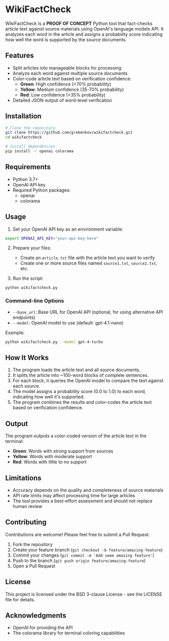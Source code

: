 # WikiFactCheck

WikiFactCheck is a **PROOF OF CONCEPT** Python tool that fact-checks article text against source materials using OpenAI's language models API. It analyzes each word in the article and assigns a probability score indicating how well the word is supported by the source documents.

## Features

- Split articles into manageable blocks for processing
- Analyze each word against multiple source documents
- Color-code article text based on verification confidence:
  - **Green**: High confidence (>70% probability)
  - **Yellow**: Medium confidence (35-70% probability)
  - **Red**: Low confidence (<35% probability)
- Detailed JSON output of word-level verification

## Installation

```bash
# Clone the repository
git clone https://github.com/grebenkov/wikifactcheck.git
cd wikifactcheck

# Install dependencies
pip install -r openai colorama
```

## Requirements

- Python 3.7+
- OpenAI API key
- Required Python packages:
  - openai
  - colorama

## Usage

1. Set your OpenAI API key as an environment variable:

```bash
export OPENAI_API_KEY="your-api-key-here"
```

2. Prepare your files:
   - Create an `article.txt` file with the article text you want to verify
   - Create one or more source files named `source1.txt`, `source2.txt`, etc.

3. Run the script:

```bash
python wikifactcheck.py
```

### Command-line Options

- `--base_url`: Base URL for OpenAI API (optional, for using alternative API endpoints)
- `--model`: OpenAI model to use (default: gpt-4.1-nano)

Example:
```bash
python wikifactcheck.py --model gpt-4-turbo
```

## How It Works

1. The program loads the article text and all source documents.
2. It splits the article into ~100-word blocks of complete sentences.
3. For each block, it queries the OpenAI model to compare the text against each source.
4. The model assigns a probability score (0.0 to 1.0) to each word, indicating how well it's supported.
5. The program combines the results and color-codes the article text based on verification confidence.

## Output

The program outputs a color-coded version of the article text in the terminal:
- **Green**: Words with strong support from sources
- **Yellow**: Words with moderate support
- **Red**: Words with little to no support

## Limitations

- Accuracy depends on the quality and completeness of source materials
- API rate limits may affect processing time for large articles
- The tool provides a best-effort assessment and should not replace human review

## Contributing

Contributions are welcome! Please feel free to submit a Pull Request.

1. Fork the repository
2. Create your feature branch (`git checkout -b feature/amazing-feature`)
3. Commit your changes (`git commit -m 'Add some amazing feature'`)
4. Push to the branch (`git push origin feature/amazing-feature`)
5. Open a Pull Request

## License

This project is licensed under the BSD 3-clause License - see the LICENSE file for details.

## Acknowledgments

- OpenAI for providing the API
- The colorama library for terminal coloring capabilities
